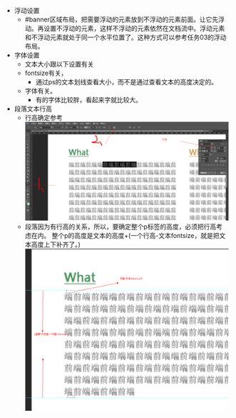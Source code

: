 * 浮动设置
  * #banner区域布局，把需要浮动的元素放到不浮动的元素前面。让它先浮动。再设置不浮动的元素，这样不浮动的元素依然在文档流中。浮动元素和不浮动元素就处于同一个水平位置了。这种方式可以参考任务03的浮动布局。
* 字体设置
  * 文本大小跟以下设置有关
   * fontsize有关，
     * 通过ps的文本划线查看大小，而不是通过查看文本的高度决定的。
   * 字体有关。
     * 有的字体比较胖，看起来字就比较大。
* 段落文本行高
  * 行高确定参考![ps确定](./img/line-height.png)
  * 段落因为有行高的关系，所以，要确定整个p标签的高度，必须把行高考虑在内。
    整个p的高度是文本的高度+(一个行高-文本fontsize，就是把文本高度上下补齐了。)
    ![ps确定](./img/p-height.png)